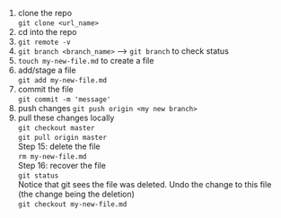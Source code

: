 1. clone the repo    
```git clone <url_name>```     
2. cd into the repo   
3. ```git remote -v```
4. ```git branch <branch_name>```  --> ```git branch``` to check status    
5. ```touch my-new-file.md``` to create a file    
6. add/stage a file    
```git add my-new-file.md```     
7. commit the file     
```git commit -m 'message'```   
8. push changes
```git push origin <my new branch>```
9.  pull these changes locally    
```git checkout master```    
```git pull origin master```     
Step 15: delete the file    
```rm my-new-file.md ```   
Step 16: recover the file     
```git status```    
Notice that git sees the file was deleted. Undo the change to this file (the change being the deletion)     
```git checkout my-new-file.md```   

